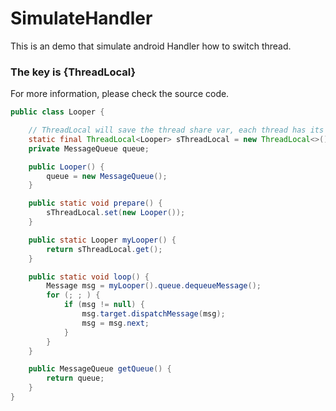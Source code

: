 SimulateHandler
===============

This is an demo that simulate android Handler how to switch thread.


### The key is {ThreadLocal}

For more information, please check the source code.

```java
public class Looper {

    // ThreadLocal will save the thread share var, each thread has its own var.
    static final ThreadLocal<Looper> sThreadLocal = new ThreadLocal<>();
    private MessageQueue queue;

    public Looper() {
        queue = new MessageQueue();
    }

    public static void prepare() {
        sThreadLocal.set(new Looper());
    }

    public static Looper myLooper() {
        return sThreadLocal.get();
    }

    public static void loop() {
        Message msg = myLooper().queue.dequeueMessage();
        for (; ; ) {
            if (msg != null) {
                msg.target.dispatchMessage(msg);
                msg = msg.next;
            }
        }
    }

    public MessageQueue getQueue() {
        return queue;
    }
}
```
